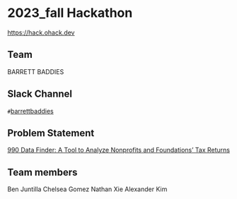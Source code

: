 # 2023_fall Hackathon
https://hack.ohack.dev
## Team
BARRETT BADDIES 
## Slack Channel
`#`[barrettbaddies](https://opportunity-hack.slack.com/app_redirect?channel=barrettbaddies)
## Problem Statement
[990 Data Finder: A Tool to Analyze Nonprofits and Foundations’ Tax Returns](https://ohack.dev/project/xsnjfdchdZNjGThFjJPh)
## Team members
Ben Juntilla
Chelsea Gomez
Nathan Xie
Alexander Kim

